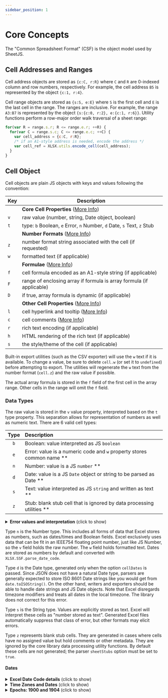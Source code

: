 ```yaml
---
sidebar_position: 1
---
```


# Core Concepts

The "Common Spreadsheet Format" (CSF) is the object model used by SheetJS.

## Cell Addresses and Ranges

Cell address objects are stored as `{c:C, r:R}` where `C` and `R` are 0-indexed
column and row numbers, respectively.  For example, the cell address `B5` is
represented by the object `{c:1, r:4}`.

Cell range objects are stored as `{s:S, e:E}` where `S` is the first cell and
`E` is the last cell in the range.  The ranges are inclusive.  For example, the
range `A3:B7` is represented by the object `{s:{c:0, r:2}, e:{c:1, r:6}}`.
Utility functions perform a row-major order walk traversal of a sheet range:

```js
for(var R = range.s.r; R <= range.e.r; ++R) {
  for(var C = range.s.c; C <= range.e.c; ++C) {
    var cell_address = {c:C, r:R};
    /* if an A1-style address is needed, encode the address */
    var cell_ref = XLSX.utils.encode_cell(cell_address);
  }
}
```

## Cell Object

Cell objects are plain JS objects with keys and values following the convention:

| Key | Description                                                            |
| --- | ---------------------------------------------------------------------- |
|     | **Core Cell Properties** ([More Info](#data-types))                    |
| `v` | raw value (number, string, Date object, boolean)                       |
| `t` | type: `b` Boolean, `e` Error, `n` Number, `d` Date, `s` Text, `z` Stub |
|     | **Number Formats** ([More Info](./features#number-formats))            |
| `z` | number format string associated with the cell (if requested)           |
| `w` | formatted text (if applicable)                                         |
|     | **Formulae** ([More Info](./features/formulae))                        |
| `f` | cell formula encoded as an A1-style string (if applicable)             |
| `F` | range of enclosing array if formula is array formula (if applicable)   |
| `D` | if true, array formula is dynamic (if applicable)                      |
|     | **Other Cell Properties** ([More Info](./features))                    |
| `l` | cell hyperlink and tooltip ([More Info](./features/hyperlinks))        |
| `c` | cell comments ([More Info](./features#cell-comments)) |
| `r` | rich text encoding (if applicable)                                     |
| `h` | HTML rendering of the rich text (if applicable)                        |
| `s` | the style/theme of the cell (if applicable)                            |

Built-in export utilities (such as the CSV exporter) will use the `w` text if it
is available.  To change a value, be sure to delete `cell.w` (or set it to
`undefined`) before attempting to export.  The utilities will regenerate the `w`
text from the number format (`cell.z`) and the raw value if possible.

The actual array formula is stored in the `f` field of the first cell in the
array range.  Other cells in the range will omit the `f` field.

### Data Types

The raw value is stored in the `v` value property, interpreted based on the `t`
type property.  This separation allows for representation of numbers as well as
numeric text.  There are 6 valid cell types:

| Type | Description                                                           |
| :--: | :-------------------------------------------------------------------- |
| `b`  | Boolean: value interpreted as JS `boolean`                            |
| `e`  | Error: value is a numeric code and `w` property stores common name ** |
| `n`  | Number: value is a JS `number` **                                     |
| `d`  | Date: value is a JS `Date` object or string to be parsed as Date **   |
| `s`  | Text: value interpreted as JS `string` and written as text **         |
| `z`  | Stub: blank stub cell that is ignored by data processing utilities ** |

<details>
  <summary><b>Error values and interpretation</b> (click to show)</summary>

|  Value | Error Meaning   |
| -----: | :-------------- |
| `0x00` | `#NULL!`        |
| `0x07` | `#DIV/0!`       |
| `0x0F` | `#VALUE!`       |
| `0x17` | `#REF!`         |
| `0x1D` | `#NAME?`        |
| `0x24` | `#NUM!`         |
| `0x2A` | `#N/A`          |
| `0x2B` | `#GETTING_DATA` |

</details>

Type `n` is the Number type. This includes all forms of data that Excel stores
as numbers, such as dates/times and Boolean fields.  Excel exclusively uses data
that can be fit in an IEEE754 floating point number, just like JS Number, so the
`v` field holds the raw number.  The `w` field holds formatted text.  Dates are
stored as numbers by default and converted with `XLSX.SSF.parse_date_code`.

Type `d` is the Date type, generated only when the option `cellDates` is passed.
Since JSON does not have a natural Date type, parsers are generally expected to
store ISO 8601 Date strings like you would get from `date.toISOString()`.  On
the other hand, writers and exporters should be able to handle date strings and
JS Date objects.  Note that Excel disregards timezone modifiers and treats all
dates in the local timezone.  The library does not correct for this error.

Type `s` is the String type.  Values are explicitly stored as text.  Excel will
interpret these cells as "number stored as text".  Generated Excel files
automatically suppress that class of error, but other formats may elicit errors.

Type `z` represents blank stub cells.  They are generated in cases where cells
have no assigned value but hold comments or other metadata. They are ignored by
the core library data processing utility functions.  By default these cells are
not generated; the parser `sheetStubs` option must be set to `true`.


#### Dates

<details>
  <summary><b>Excel Date Code details</b> (click to show)</summary>

By default, Excel stores dates as numbers with a format code that specifies date
processing.  For example, the date `19-Feb-17` is stored as the number `42785`
with a number format of `d-mmm-yy`.  The `SSF` module understands number formats
and performs the appropriate conversion.

XLSX also supports a special date type `d` where the data is an ISO 8601 date
string.  The formatter converts the date back to a number.

The default behavior for all parsers is to generate number cells.  Setting
`cellDates` to true will force the generators to store dates.

</details>

<details>
  <summary><b>Time Zones and Dates</b> (click to show)</summary>

Excel has no native concept of universal time.  All times are specified in the
local time zone.  Excel limitations prevent specifying true absolute dates.

Following Excel, this library treats all dates as relative to local time zone.

</details>

<details>
  <summary><b>Epochs: 1900 and 1904</b> (click to show)</summary>

Excel supports two epochs (January 1 1900 and January 1 1904).
The workbook's epoch can be determined by examining the workbook's
`wb.Workbook.WBProps.date1904` property:

```js
!!(((wb.Workbook||{}).WBProps||{}).date1904)
```

</details>
